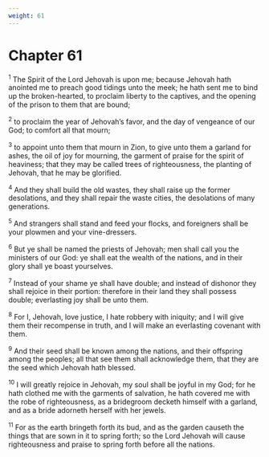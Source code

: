 ```yaml
---
weight: 61
---
```


# Chapter 61

<sup>1</sup> The Spirit of the Lord Jehovah is upon me; because Jehovah hath anointed me to preach good tidings unto the meek; he hath sent me to bind up the broken-hearted, to proclaim liberty to the captives, and the opening of the prison to them that are bound; 

<sup>2</sup> to proclaim the year of Jehovah’s favor, and the day of vengeance of our God; to comfort all that mourn; 

<sup>3</sup> to appoint unto them that mourn in Zion, to give unto them a garland for ashes, the oil of joy for mourning, the garment of praise for the spirit of heaviness; that they may be called trees of righteousness, the planting of Jehovah, that he may be glorified. 

<sup>4</sup> And they shall build the old wastes, they shall raise up the former desolations, and they shall repair the waste cities, the desolations of many generations. 

<sup>5</sup> And strangers shall stand and feed your flocks, and foreigners shall be your plowmen and your vine-dressers. 

<sup>6</sup> But ye shall be named the priests of Jehovah; men shall call you the ministers of our God: ye shall eat the wealth of the nations, and in their glory shall ye boast yourselves. 

<sup>7</sup> Instead of your shame ye shall have double; and instead of dishonor they shall rejoice in their portion: therefore in their land they shall possess double; everlasting joy shall be unto them. 

<sup>8</sup> For I, Jehovah, love justice, I hate robbery with iniquity; and I will give them their recompense in truth, and I will make an everlasting covenant with them. 

<sup>9</sup> And their seed shall be known among the nations, and their offspring among the peoples; all that see them shall acknowledge them, that they are the seed which Jehovah hath blessed. 

<sup>10</sup> I will greatly rejoice in Jehovah, my soul shall be joyful in my God; for he hath clothed me with the garments of salvation, he hath covered me with the robe of righteousness, as a bridegroom decketh himself with a garland, and as a bride adorneth herself with her jewels. 

<sup>11</sup> For as the earth bringeth forth its bud, and as the garden causeth the things that are sown in it to spring forth; so the Lord Jehovah will cause righteousness and praise to spring forth before all the nations. 


